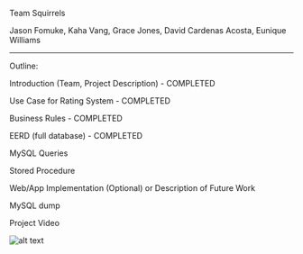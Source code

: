 Team Squirrels

Jason Fomuke, Kaha Vang, Grace Jones, David Cardenas Acosta, Eunique Williams

_______________________________________________________________________________

Outline:

Introduction (Team, Project Description) - COMPLETED

Use Case for Rating System - COMPLETED

Business Rules - COMPLETED

EERD (full database) - COMPLETED

MySQL Queries

Stored Procedure

Web/App Implementation (Optional) or Description of Future Work

MySQL dump

Project Video



![alt text](https://github.com/jfomuke/Team_Squirels_Database-ITCS_3160/blob/main/Deliverable_3/EERD_3.png)
